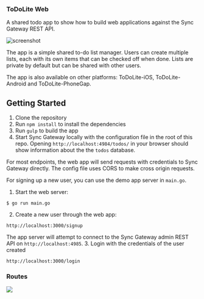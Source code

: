 ### ToDoLite Web

A shared todo app to show how to build web applications against the Sync Gateway REST API.

![screenshot](http://cl.ly/image/1s0r120T0h2R/Desktop.png)

The app is a simple shared to-do list manager. Users can create multiple lists, each with its own items that can be checked off when done. Lists are private by default but can be shared with other users.

The app is also available on other platforms: ToDoLite-iOS, ToDoLite-Android and ToDoLite-PhoneGap.

## Getting Started

1. Clone the repository
2. Run `npm install` to install the dependencies
3. Run `gulp` to build the app
4. Start Sync Gateway locally with the configuration file in the root of this repo.
Opening `http://localhost:4984/todos/` in your browser should show information about the the `todos` database.

For most endpoints, the web app will send requests with credentials to Sync Gateway
directly. The config file uses CORS to make cross origin requests.

For signing up a new user, you can use the demo app server in `main.go`.

1. Start the web server:
  
  ```
  $ go run main.go
  ```
2. Create a new user through the web app:

  ```
  http://localhost:3000/signup
  ```
  The app server will attempt to connect to the Sync Gateway admin REST API on `http://localhost:4985`.
3. Login with the credentials of the user created

  ```
  http://localhost:3000/login
  ```
                                                                                         
### Routes

<img src="http://cl.ly/image/1u2X2s372v0U/spec.png" />